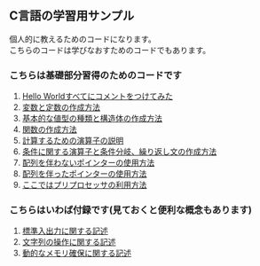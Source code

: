 ## C言語の学習用サンプル

個人的に教えるためのコードになります。<br>
こちらのコードは学びなおすためのコードでもあります。

### こちらは基礎部分習得のためのコードです
1. [Hello Worldすべてにコメントをつけてみた](https:/github.com/Chronoss0518/Console_C/blob/master/sample/sample1.c)
2. [変数と定数の作成方法](https:/github.com/Chronoss0518/Console_C/blob/master/sample/sample2.c)
3. [基本的な値型の種類と構造体の作成方法](https:/github.com/Chronoss0518/Console_C/blob/master/sample/sample3.c)
4. [関数の作成方法](https:/github.com/Chronoss0518/Console_C/blob/master/sample/sample4.c)
5. [計算するための演算子の説明](https:/github.com/Chronoss0518/Console_C/blob/master/sample/sample5.c)
6. [条件に関する演算子と条件分岐、繰り返し文の作成方法](https:/github.com/Chronoss0518/Console_C/blob/master/sample/sample6.c)
7. [配列を伴わないポインターの使用方法](https:/github.com/Chronoss0518/Console_C/blob/master/sample/sample7.c)
8. [配列を伴ったポインターの使用方法](https:/github.com/Chronoss0518/Console_C/blob/master/sample/sample8.c)
9. [ここではプリプロセッサの利用方法](https:/github.com/Chronoss0518/Console_C/blob/master/sample/sample9.c)

### こちらはいわば付録です(見ておくと便利な概念もあります)
1. [標準入出力に関する記述](https:/github.com/Chronoss0518/Console_C/blob/master/sample/sampleEx1.c)
2. [文字列の操作に関する記述](https:/github.com/Chronoss0518/Console_C/blob/master/sample/sampleEx2.c)
3. [動的なメモリ確保に関する記述](https:/github.com/Chronoss0518/Console_C/blob/master/sample/sampleEx3.c)
